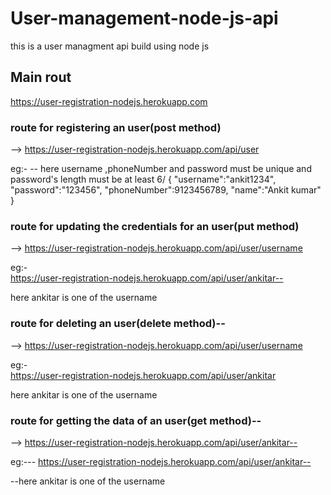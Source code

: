 # User-management-node-js-api
this is a user managment api build using  node js
## Main rout
https://user-registration-nodejs.herokuapp.com

### route for registering an user(post method) 
--> https://user-registration-nodejs.herokuapp.com/api/user

eg:- --
here username ,phoneNumber and password must be unique and password's length must be at least 6/
{
  "username":"ankit1234",
  "password":"123456",
  "phoneNumber":9123456789,
  "name":"Ankit kumar"
}

### route for updating the credentials for  an user(put method)
-->  https://user-registration-nodejs.herokuapp.com/api/user/username

eg:-\
https://user-registration-nodejs.herokuapp.com/api/user/ankitar--

here ankitar is one of the username


### route for deleting an user(delete method)--
-->  https://user-registration-nodejs.herokuapp.com/api/user/username

eg:-\
https://user-registration-nodejs.herokuapp.com/api/user/ankitar


here ankitar is one of the username


### route for getting the data of  an user(get method)--
-->  https://user-registration-nodejs.herokuapp.com/api/user/ankitar--

eg:---
https://user-registration-nodejs.herokuapp.com/api/user/ankitar--

--here ankitar is one of the username

